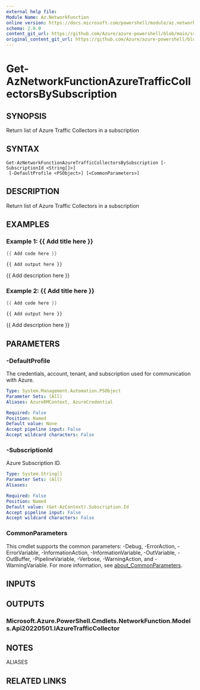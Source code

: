```yaml
---
external help file: 
Module Name: Az.NetworkFunction
online version: https://docs.microsoft.com/powershell/module/az.networkfunction/get-aznetworkfunctionazuretrafficcollectorsbysubscription
schema: 2.0.0
content_git_url: https://github.com/Azure/azure-powershell/blob/main/src/NetworkFunction/help/Get-AzNetworkFunctionAzureTrafficCollectorsBySubscription.md
original_content_git_url: https://github.com/Azure/azure-powershell/blob/main/src/NetworkFunction/help/Get-AzNetworkFunctionAzureTrafficCollectorsBySubscription.md
---
```


# Get-AzNetworkFunctionAzureTrafficCollectorsBySubscription

## SYNOPSIS
Return list of Azure Traffic Collectors in a subscription

## SYNTAX

```
Get-AzNetworkFunctionAzureTrafficCollectorsBySubscription [-SubscriptionId <String[]>]
 [-DefaultProfile <PSObject>] [<CommonParameters>]
```

## DESCRIPTION
Return list of Azure Traffic Collectors in a subscription

## EXAMPLES

### Example 1: {{ Add title here }}
```powershell
{{ Add code here }}
```

```output
{{ Add output here }}
```

{{ Add description here }}

### Example 2: {{ Add title here }}
```powershell
{{ Add code here }}
```

```output
{{ Add output here }}
```

{{ Add description here }}

## PARAMETERS

### -DefaultProfile
The credentials, account, tenant, and subscription used for communication with Azure.

```yaml
Type: System.Management.Automation.PSObject
Parameter Sets: (All)
Aliases: AzureRMContext, AzureCredential

Required: False
Position: Named
Default value: None
Accept pipeline input: False
Accept wildcard characters: False
```

### -SubscriptionId
Azure Subscription ID.

```yaml
Type: System.String[]
Parameter Sets: (All)
Aliases:

Required: False
Position: Named
Default value: (Get-AzContext).Subscription.Id
Accept pipeline input: False
Accept wildcard characters: False
```

### CommonParameters
This cmdlet supports the common parameters: -Debug, -ErrorAction, -ErrorVariable, -InformationAction, -InformationVariable, -OutVariable, -OutBuffer, -PipelineVariable, -Verbose, -WarningAction, and -WarningVariable. For more information, see [about_CommonParameters](http://go.microsoft.com/fwlink/?LinkID=113216).

## INPUTS

## OUTPUTS

### Microsoft.Azure.PowerShell.Cmdlets.NetworkFunction.Models.Api20220501.IAzureTrafficCollector

## NOTES

ALIASES

## RELATED LINKS

